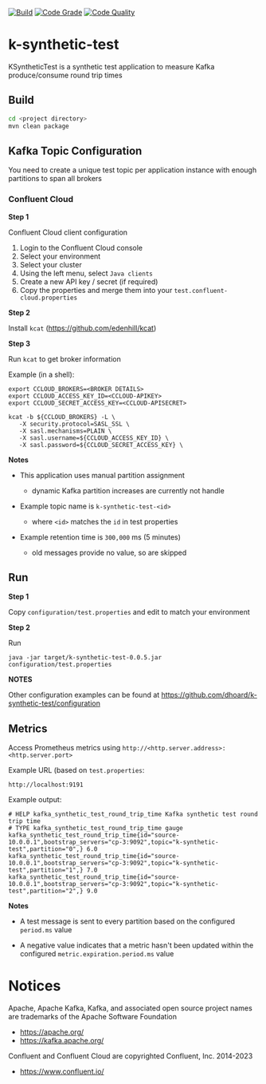 [![Build](https://github.com/dhoard/k-synthetic-test/actions/workflows/build.yml/badge.svg)](https://github.com/dhoard/k-synthetic-test/actions/workflows/build.yml)
[![Code Grade](https://api.codiga.io/project/35752/score/svg)](https://app.codiga.io/hub/project/35752/k-synthetic-test)
[![Code Quality](https://api.codiga.io/project/35752/score/svg)](https://app.codiga.io/hub/project/35752/k-synthetic-test)

# k-synthetic-test

KSyntheticTest is a synthetic test application to measure Kafka produce/consume round trip times

## Build

```sh
cd <project directory>
mvn clean package
```

## Kafka Topic Configuration

You need to create a unique test topic per application instance with enough partitions to span all brokers

### Confluent Cloud

**Step 1**

Confluent Cloud client configuration

1. Login to the Confluent Cloud console
2. Select your environment
3. Select your cluster
4. Using the left menu, select `Java clients`
5. Create a new API key / secret (if required)
6. Copy the properties and merge them into your `test.confluent-cloud.properties`

**Step 2**

Install `kcat` (https://github.com/edenhill/kcat)

**Step 3**

Run `kcat` to get broker information

Example (in a shell):

```shell
export CCLOUD_BROKERS=<BROKER DETAILS>
export CCLOUD_ACCESS_KEY_ID=<CCLOUD-APIKEY>
export CCLOUD_SECRET_ACCESS_KEY=<CCLOUD-APISECRET>

kcat -b ${CCLOUD_BROKERS} -L \
   -X security.protocol=SASL_SSL \
   -X sasl.mechanisms=PLAIN \
   -X sasl.username=${CCLOUD_ACCESS_KEY_ID} \
   -X sasl.password=${CCLOUD_SECRET_ACCESS_KEY} \
```

**Notes**

- This application uses manual partition assignment
  - dynamic Kafka partition increases are currently not handle


- Example topic name is `k-synthetic-test-<id>`
  - where `<id>` matches the `id` in test properties


- Example retention time is `300,000` ms (5 minutes)
  - old messages provide no value, so are skipped


## Run

**Step 1**

Copy `configuration/test.properties` and edit to match your environment

**Step 2**

Run

```shell
java -jar target/k-synthetic-test-0.0.5.jar configuration/test.properties
```

**NOTES**

Other configuration examples can be found at https://github.com/dhoard/k-synthetic-test/configuration

## Metrics

Access Prometheus metrics using `http://<http.server.address>:<http.server.port>`

Example URL (based on `test.properties`:

```
http://localhost:9191
```

Example output:

```
# HELP kafka_synthetic_test_round_trip_time Kafka synthetic test round trip time
# TYPE kafka_synthetic_test_round_trip_time gauge
kafka_synthetic_test_round_trip_time{id="source-10.0.0.1",bootstrap_servers="cp-3:9092",topic="k-synthetic-test",partition="0",} 6.0
kafka_synthetic_test_round_trip_time{id="source-10.0.0.1",bootstrap_servers="cp-3:9092",topic="k-synthetic-test",partition="1",} 7.0
kafka_synthetic_test_round_trip_time{id="source-10.0.0.1",bootstrap_servers="cp-3:9092",topic="k-synthetic-test",partition="2",} 9.0
```

**Notes**

- A test message is sent to every partition based on the configured `period.ms` value


- A negative value indicates that a metric hasn't been updated within the configured `metric.expiration.period.ms` value

# Notices

Apache, Apache Kafka, Kafka, and associated open source project names are trademarks of the Apache Software Foundation

- https://apache.org/
- https://kafka.apache.org/

Confluent and Confluent Cloud are copyrighted Confluent, Inc. 2014-2023

- https://www.confluent.io/